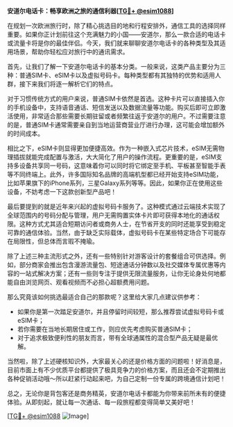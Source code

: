 **安道尔电话卡：畅享欧洲之旅的通信利器[[TG💪+ @esim1088](https://t.me/s/esim1088)]**

在规划一次欧洲旅行时，除了精心挑选目的地和行程安排外，通信工具的选择同样重要。如果你正计划前往这个充满魅力的小国——安道尔，那么一款合适的电话卡或流量卡将是你的最佳伴侣。今天，我们就来聊聊安道尔电话卡的各种类型及其适用场景，帮助你轻松应对旅行中的通讯需求。

首先，让我们了解一下安道尔电话卡的基本分类。一般来说，这类产品主要分为三种：普通SIM卡、eSIM卡以及虚拟号码卡。每种类型都有其独特的优势和适用人群，接下来我们将逐一解析它们的特点。

对于习惯传统方式的用户来说，普通SIM卡依然是首选。这种卡片可以直接插入你的手机设备中，支持语音通话、短信发送以及数据流量等功能。购买后即可立即激活使用，非常适合那些需要长期驻留或者频繁往返于安道尔的用户。不过需要注意的是，普通SIM卡通常需要亲自到当地运营商营业厅进行办理，这可能会增加额外的时间成本。

相比之下，eSIM卡则显得更加便捷高效。作为一种嵌入式芯片技术，eSIM无需物理插拔就能完成配置与激活，大大简化了用户的操作流程。更重要的是，eSIM支持多设备共享同一号码，这意味着你可以同时将它绑定至手机、平板甚至智能手表等不同终端上。此外，许多国际知名品牌的高端机型都已经开始支持eSIM功能，比如苹果旗下的iPhone系列，三星Galaxy系列等等。因此，如果你正在使用这些设备，不妨考虑一下这款创新型产品吧！

最后要提到的就是近年来兴起的虚拟号码卡服务了。这种模式通过云端技术实现了全球范围内的号码分配与管理，用户无需购置实体卡片即可获得本地化的通话权限。这种方式尤其适合短期访问者或商务人士，在节省开支的同时还能享受到稳定可靠的通信体验。当然，由于缺乏实际载体，虚拟号码卡在某些特定场合下可能存在局限性，但总体而言瑕不掩瑜。

除了上述三种主流形式之外，还有一些特别针对游客设计的套餐组合可供选择。例如，部分商家会推出包含漫游流量包、短途通话分钟数以及社交媒体专属优惠等内容的一站式解决方案；还有一些则专注于提供无限流量服务，让你无论身处何地都能自由浏览网页、观看视频而不必担心超额费用问题。

那么究竟该如何挑选最适合自己的那款呢？这里给大家几点建议供参考：
- 如果你是第一次踏足安道尔，并且停留时间较短，那么推荐尝试虚拟号码卡或eSIM卡；
- 若你需要在当地长期居住或工作，则应优先考虑购买普通SIM卡；
- 对于追求极致便利性的朋友而言，带有全球通属性的混合型产品无疑是最优解。

当然啦，除了上述硬核知识外，大家最关心的还是价格方面的问题啦！好消息是，目前市面上有不少优质平台都提供了极具竞争力的价格方案，而且还会不定期推出各种促销活动哦～所以赶紧行动起来吧，为自己定制一份专属的跨境通信计划吧！

总之，无论你是背包客还是商务精英，安道尔电话卡都能为你带来前所未有的便捷体验。从即刻起，就让每一次通话、每一段旅程都变得简单又美好吧！

[[TG💪+ @esim1088](https://t.me/s/esim1088) ![Image](https://i.postimg.cc/4NQfJmqS/Snipaste-2025-05-13-00-14-12.png)]